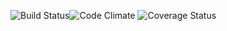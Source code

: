 ![Build Status](https://codeship.com/projects/104154/status?branch=master)![Code Climate](https://codeclimate.com/github/srmiranda/iadopt.png) ![Coverage Status](https://coveralls.io/repos/srmiranda/iadopt/badge.png)
